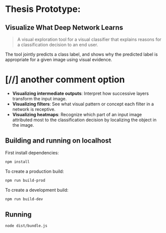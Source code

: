  # Thesis Prototype: 

## Visualize What Deep Network Learns
> A visual exploration tool for a visual classifier that explains reasons for a classification decision to an end user.
<!-- visual classifier that explains the reasons for a classification decision to an end user -->

The tool jointly predicts a class label, and shows why the predicted label is appropriate for a given image using visual evidence. 
# [//] another comment option
- **Visualizing intermediate outputs**: Interpret how successive layers transform the input image.
- **Visualizing filters**: See what visual pattern or concept each filter in a network is receptive.
- **Visualizing heatmaps**: Recognize which part of an input image attributed most to the classification decision by localizing the object in the image.


## Building and running on localhost

First install dependencies:

```sh
npm install
```

To create a production build:

```sh
npm run build-prod
```

To create a development build:

```sh
npm run build-dev
```

## Running

```sh
node dist/bundle.js
```

